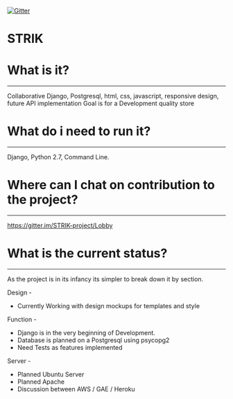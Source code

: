 [![Gitter](https://badges.gitter.im/STRIK-project/Lobby.svg)](https://gitter.im/STRIK-project/Lobby?utm_source=badge&utm_medium=badge&utm_campaign=pr-badge&utm_content=badge)

# STRIK
# What is it?
--------------
Collaborative Django, Postgresql, html, css, javascript, responsive design, future API implementation
Goal is for a Development quality store 

# What do i need to run it?
--------------
Django, Python 2.7, Command Line.

# Where can I chat on contribution to the project?
--------------
https://gitter.im/STRIK-project/Lobby

# What is the current status?
--------------
As the project is in its infancy its simpler to break down it by section.

Design - 
  - Currently Working with design mockups for templates and style

Function - 
  - Django is in the very beginning of Development.
  - Database is planned on a Postgresql using psycopg2
  - Need Tests as features implemented

Server -
  - Planned Ubuntu Server
  - Planned Apache
  - Discussion between AWS / GAE / Heroku

